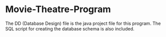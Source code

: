 # Movie-Theatre-Program

The DD (Database Design) file is the java project file for this program. The SQL script for creating the database schema is also included.
